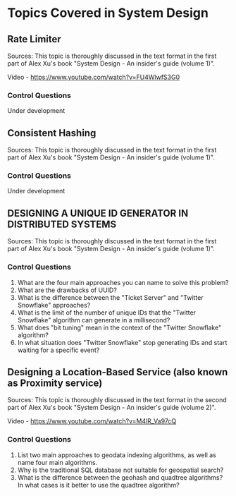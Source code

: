 # Topics Covered in System Design

## Rate Limiter
Sources: This topic is thoroughly discussed in the text format in the first part of Alex Xu's book "System Design - An insider's guide (volume 1)".

Video - https://www.youtube.com/watch?v=FU4WlwfS3G0
### Control Questions
Under development

## Consistent Hashing
Sources: This topic is thoroughly discussed in the text format in the first part of Alex Xu's book "System Design - An insider's guide (volume 1)".
### Control Questions
Under development

## DESIGNING A UNIQUE ID GENERATOR IN DISTRIBUTED SYSTEMS

Sources: This topic is thoroughly discussed in the text format in the first part of Alex Xu's book "System Design - An insider's guide (volume 1)".

### Control Questions
1. What are the four main approaches you can name to solve this problem?
1. What are the drawbacks of UUID?
1. What is the difference between the "Ticket Server" and "Twitter Snowflake" approaches?
1. What is the limit of the number of unique IDs that the "Twitter Snowflake" algorithm can generate in a millisecond?
1. What does "bit tuning" mean in the context of the "Twitter Snowflake" algorithm?
1. In what situation does "Twitter Snowflake" stop generating IDs and start waiting for a specific event?


## Designing a Location-Based Service (also known as Proximity service)

Sources: This topic is thoroughly discussed in the text format in the second part of Alex Xu's book "System Design - An insider's guide (volume 2)".

Video - https://www.youtube.com/watch?v=M4lR_Va97cQ

### Control Questions
1. List two main approaches to geodata indexing algorithms, as well as name four main algorithms.
1. Why is the traditional SQL database not suitable for geospatial search?
1. What is the difference between the geohash and quadtree algorithms? In what cases is it better to use the quadtree algorithm?
